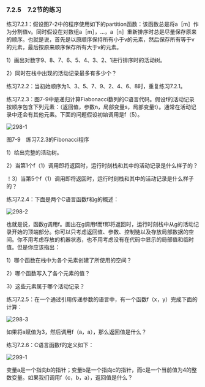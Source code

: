 ### 7.2.5　7.2节的练习

练习7.2.1：假设图7-2中的程序使用如下的partition函数：该函数总是将a［m］作为分割值v。同时假设在对数组a［m］，…，a［n］重新排序时总是尽量保存原来的顺序。也就是说，首先是以原顺序保持所有小于v的元素，然后保存所有等于v的元素，最后按原来顺序保存所有大于v的元素。

1）画出对数字9、8、7、6、5、4、3、2、1进行排序时的活动树。

2）同时在栈中出现的活动记录最多有多少个？

练习7.2.2：当初始顺序为1、3、5、7、9、2、4、6、8时，重复练习7.2.1。

练习7.2.3：图7-9中是递归计算Fiabonacci数列的C语言代码。假设f的活动记录按顺序包含下列元素：（返回值，参数n，局部变量s，局部变量t）。通常在活动记录中还会有其他元素。下面的问题假设初始调用是f（5）。

![298-1](../Images/image04476.jpeg)

图7-9　练习7.2.3的Fibonacci程序

1）给出完整的活动树。

2）当第1个f（1）调用即将返回时，运行时刻栈和其中的活动记录是什么样子的？

！3）当第5个f（1）调用即将返回时，运行时刻栈和其中的活动记录是什么样子的？

练习7.2.4：下面是两个C语言函数f和g的概述：

![298-2](../Images/image04477.jpeg)

也就是说，函数g调用f。画出在g调用f而f即将返回时，运行时刻栈中从g的活动记录开始的顶端部分。你可以只考虑返回值、参数、控制链以及存放局部数据的空间。你不用考虑存放的机器状态，也不用考虑没有在代码中显示的局部值和临时值。但是你应该指出：

1）哪个函数在栈中为各个元素创建了所使用的空间？

2）哪个函数写入了各个元素的值？

3）这些元素属于哪个活动记录？

练习7.2.5：在一个通过引用传递参数的语言中，有一个函数f（x，y）完成下面的计算：

![298-3](../Images/image04478.jpeg)

如果将a赋值为3，然后调用f（a，a），那么返回值是什么？

练习7.2.6：C语言函数f的定义如下：

![299-1](../Images/image04479.jpeg)

变量a是一个指向b的指针；变量b是一个指向c的指针，而c是一个当前值为4的整数变量。如果我们调用f（c，b，a），返回值是什么？